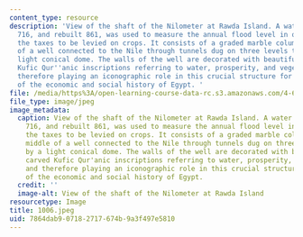```yaml
---
content_type: resource
description: 'View of the shaft of the Nilometer at Rawda Island. A water intake built
  716, and rebuilt 861, was used to measure the annual flood level in order to assess
  the taxes to be levied on crops. It consists of a graded marble column in the middle
  of a well connected to the Nile through tunnels dug on three levels topped by a
  light conical dome. The walls of the well are decorated with beautifully carved
  Kufic Qur''anic inscriptions referring to water, prosperity, and vegetation, and
  therefore playing an iconographic role in this crucial structure for the understanding
  of the economic and social history of Egypt. '
file: /media/https%3A/open-learning-course-data-rc.s3.amazonaws.com/4-615-the-architecture-of-cairo-spring-2002/7864dab907182717674b9a3f497e5810_1006.jpeg
file_type: image/jpeg
image_metadata:
  caption: View of the shaft of the Nilometer at Rawda Island. A water intake built
    716, and rebuilt 861, was used to measure the annual flood level in order to assess
    the taxes to be levied on crops. It consists of a graded marble column in the
    middle of a well connected to the Nile through tunnels dug on three levels topped
    by a light conical dome. The walls of the well are decorated with beautifully
    carved Kufic Qur'anic inscriptions referring to water, prosperity, and vegetation,
    and therefore playing an iconographic role in this crucial structure for the understanding
    of the economic and social history of Egypt.
  credit: ''
  image-alt: View of the shaft of the Nilometer at Rawda Island
resourcetype: Image
title: 1006.jpeg
uid: 7864dab9-0718-2717-674b-9a3f497e5810
---
```

